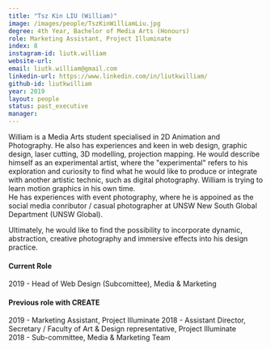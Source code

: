 ```yaml
---
title: "Tsz Kin LIU (William)"
image: /images/people/TszKinWilliamLiu.jpg
degree: 4th Year, Bachelor of Media Arts (Honours)
role: Marketing Assistant, Project Illuminate
index: 8
instagram-id: liutk.william
website-url:
email: liutk.william@gmail.com
linkedin-url: https://www.linkedin.com/in/liutkwilliam/
github-id: liutkwilliam
year: 2019
layout: people
status: past_executive
manager:
---
```

William is a Media Arts student specialised in 2D Animation and Photography. He also has experiences and keen in web design, graphic design, laser cutting, 3D modelling, projection mapping. He would describe himself as an experimental artist, where the "experimental" refers to his exploration and curiosity to find what he would like to produce or integrate with another artistic technic, such as digital photography. William is trying to learn motion graphics in his own time. <br>
He has experiences with event photography, where he is appoined as the social media conributor / casual photographer at UNSW New South Global Department (UNSW Global). <br>

Ultimately, he would like to find the possibility to incorporate dynamic, abstraction, creative photography and immersive effects into his design practice.
<h4>Current Role </h4>
2019 - Head of Web Design (Subcomittee), Media & Marketing 
<h4>Previous role with CREATE</h4>
2019 - Marketing Assistant, Project Illuminate
2018 - Assistant Director, Secretary / Faculty of Art & Design representative, Project Illuminate <br>
2018 - Sub-committee, Media & Marketing Team
